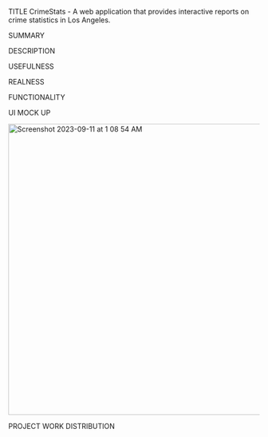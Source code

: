 TITLE
CrimeStats - A web application that provides interactive reports on crime statistics in Los Angeles.

SUMMARY

DESCRIPTION

USEFULNESS

REALNESS

FUNCTIONALITY

UI MOCK UP

<img width="584" alt="Screenshot 2023-09-11 at 1 08 54 AM" src="https://github.com/cs411-alawini/fa23-cs411-team009-ERROR/assets/30744984/7b9daaf9-c1d1-4884-8e7f-6c687282c729">

PROJECT WORK DISTRIBUTION

